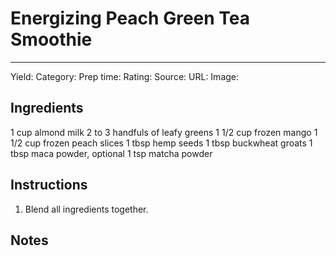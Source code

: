 # Energizing Peach Green Tea Smoothie
---
Yield:
Category:
Prep time:
Rating:
Source:
URL:
Image: 

## Ingredients
1 cup almond milk
2 to 3 handfuls of leafy greens
1 1/2 cup frozen mango
1 1/2 cup frozen peach slices
1 tbsp hemp seeds
1 tbsp buckwheat groats
1 tbsp maca powder, optional
1 tsp matcha powder

## Instructions
1. Blend all ingredients together.

## Notes

